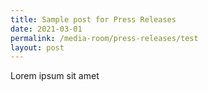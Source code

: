 ```yaml
---
title: Sample post for Press Releases
date: 2021-03-01
permalink: /media-room/press-releases/test
layout: post
---
```


Lorem ipsum sit amet
